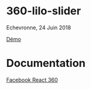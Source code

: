 # 360-lilo-slider
Echevronne, 24 Juin 2018

[Démo](https://lilo-360.netlify.com)

# Documentation

[Facebook React 360](https://github.com/facebookarchive/react-360)
